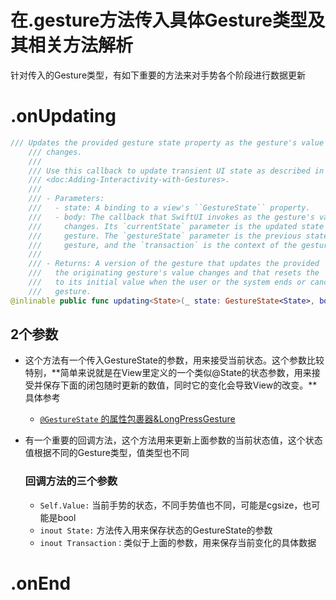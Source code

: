 # 在.gesture方法传入具体Gesture类型及其相关方法解析

针对传入的Gesture类型，有如下重要的方法来对手势各个阶段进行数据更新

# .onUpdating

```swift
/// Updates the provided gesture state property as the gesture's value
    /// changes.
    ///
    /// Use this callback to update transient UI state as described in
    /// <doc:Adding-Interactivity-with-Gestures>.
    ///
    /// - Parameters:
    ///   - state: A binding to a view's ``GestureState`` property.
    ///   - body: The callback that SwiftUI invokes as the gesture's value
    ///     changes. Its `currentState` parameter is the updated state of the
    ///     gesture. The `gestureState` parameter is the previous state of the
    ///     gesture, and the `transaction` is the context of the gesture.
    ///
    /// - Returns: A version of the gesture that updates the provided `state` as
    ///   the originating gesture's value changes and that resets the `state`
    ///   to its initial value when the user or the system ends or cancels the
    ///   gesture.
@inlinable public func updating<State>(_ state: GestureState<State>, body: @escaping (Self.Value, inout State, inout Transaction) -> Void) -> GestureStateGesture<Self, State>
```

## 2个参数

- 这个方法有一个传入GestureState<State>的参数，用来接受当前状态。这个参数比较特别，**简单来说就是在View里定义的一个类似@State的状态参数，用来接受并保存下面的闭包随时更新的数值，同时它的变化会导致View的改变。**具体参考
    - [`@GestureState` 的属性包裹器&LongPressGesture](@GestureState%20%E7%9A%84%E5%B1%9E%E6%80%A7%E5%8C%85%E8%A3%B9%E5%99%A8&LongPressGesture%2010e16c79f8a44b259386c4c34a40086b.md)
- 有一个重要的回调方法，这个方法用来更新上面参数的当前状态值，这个状态值根据不同的Gesture类型，值类型也不同
    
    ### 回调方法的三个参数
    
    - `Self.Value:` 当前手势的状态，不同手势值也不同，可能是cgsize，也可能是bool
    - `inout State:` 方法传入用来保存状态的GestureState<State>的参数
    - `inout Transaction：`类似于上面的参数，用来保存当前变化的具体数据

# .onEnd